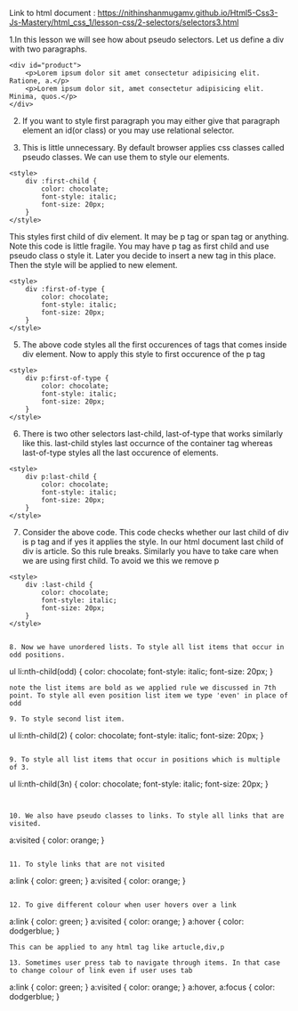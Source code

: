 Link to html document : https://nithinshanmugamv.github.io/Html5-Css3-Js-Mastery/html_css_1/lesson-css/2-selectors/selectors3.html

1.In this lesson we will see how about pseudo selectors. Let us define a div with two paragraphs.

```
<div id="product">
    <p>Lorem ipsum dolor sit amet consectetur adipisicing elit. Ratione, a.</p>
    <p>Lorem ipsum dolor sit, amet consectetur adipisicing elit. Minima, quos.</p>
</div>
```

2. If you want to style first paragraph you may either give that paragraph element an id(or class) or you may use relational selector.

3. This is little unnecessary. By default browser applies css classes called pseudo classes. We can use them to style our elements.

```
<style>
    div :first-child {
        color: chocolate;
        font-style: italic;
        font-size: 20px;
    }
</style>
```

This styles first child of div element. It may be p tag or span tag or anything. Note this code is little fragile. You may have p tag as first child and use pseudo class o style it. Later you decide to insert a new tag in this place. Then the style will be applied to new element.

```
<style>
    div :first-of-type {
        color: chocolate;
        font-style: italic;
        font-size: 20px;
    }
</style>
```

5. The above code styles all the first occurences of tags that comes inside div element. Now to apply this style to first occurence of the p tag

```
<style>
    div p:first-of-type {
        color: chocolate;
        font-style: italic;
        font-size: 20px;
    }
</style>
```

6. There is two other selectors last-child, last-of-type that works similarly like this. last-child styles last occurnce of the container tag whereas last-of-type styles all the last occurence of elements.

```
<style>
    div p:last-child {
        color: chocolate;
        font-style: italic;
        font-size: 20px;
    }
</style>
```

7. Consider the above code. This code checks whether our last child of div is p tag and if yes it applies the style. In our html document last child of div is article. So this rule breaks. Similarly you have to take care when we are using first child. To avoid we this we remove p
```
<style>
    div :last-child {
        color: chocolate;
        font-style: italic;
        font-size: 20px;
    }
</style>
```
```

8. Now we have unordered lists. To style all list items that occur in odd positions.
```
ul li:nth-child(odd) {
    color: chocolate;
    font-style: italic;
    font-size: 20px;
}
``` 
note the list items are bold as we applied rule we discussed in 7th point. To style all even position list item we type 'even' in place of odd

9. To style second list item.
```
ul li:nth-child(2) {
    color: chocolate;
    font-style: italic;
    font-size: 20px;
}
``` 

9. To style all list items that occur in positions which is multiple of 3.
```
ul li:nth-child(3n) {
    color: chocolate;
    font-style: italic;
    font-size: 20px;
}
``` 


10. We also have pseudo classes to links. To style all links that are visited.
```
a:visited {
    color: orange;
}
```

11. To style links that are not visited
```
a:link {
    color: green;
}
a:visited {
    color: orange;
}
```

12. To give different colour when user hovers over a link
```
a:link {
    color: green;
}
a:visited {
    color: orange;
}
a:hover {
    color: dodgerblue;
}
```
This can be applied to any html tag like artucle,div,p

13. Sometimes user press tab to navigate through items. In that case to change colour of link even if user uses tab

```
a:link {
    color: green;
}
a:visited {
    color: orange;
}
a:hover, a:focus {
    color: dodgerblue;
}

```
